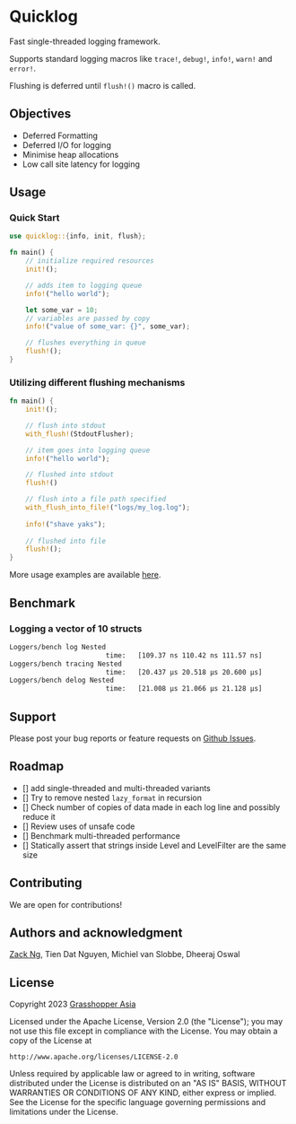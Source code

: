 # Quicklog

Fast single-threaded logging framework.

Supports standard logging macros like `trace!`, `debug!`, `info!`, `warn!` and `error!`.

Flushing is deferred until `flush!()` macro is called.

## Objectives

- Deferred Formatting
- Deferred I/O for logging
- Minimise heap allocations
- Low call site latency for logging

## Usage

### Quick Start

```rust
use quicklog::{info, init, flush};

fn main() {
    // initialize required resources
    init!();

    // adds item to logging queue
    info!("hello world");

    let some_var = 10;
    // variables are passed by copy
    info!("value of some_var: {}", some_var);

    // flushes everything in queue
    flush!();
}
```

### Utilizing different flushing mechanisms

```rust
fn main() {
    init!();

    // flush into stdout
    with_flush!(StdoutFlusher);

    // item goes into logging queue
    info!("hello world");

    // flushed into stdout
    flush!()

    // flush into a file path specified
    with_flush_into_file!("logs/my_log.log");
    
    info!("shave yaks");
    
    // flushed into file
    flush!();
}
```

More usage examples are available [here](quicklog/examples/macros.rs).

## Benchmark

### Logging a vector of 10 structs

```bash
Loggers/bench log Nested
                        time:   [109.37 ns 110.42 ns 111.57 ns]
Loggers/bench tracing Nested
                        time:   [20.437 µs 20.518 µs 20.600 µs]
Loggers/bench delog Nested
                        time:   [21.008 µs 21.066 µs 21.128 µs]
```

## Support

Please post your bug reports or feature requests on [Github Issues](https://github.com/ghpr-asia/quicklog/issues).

## Roadmap

- [] add single-threaded and multi-threaded variants
- [] Try to remove nested `lazy_format` in recursion
- [] Check number of copies of data made in each log line and possibly reduce it
- [] Review uses of unsafe code
- [] Benchmark multi-threaded performance
- [] Statically assert that strings inside Level and LevelFilter are the same size

## Contributing

We are open for contributions!

## Authors and acknowledgment

[Zack Ng](https://github.com/nhzaci), Tien Dat Nguyen, Michiel van Slobbe, Dheeraj Oswal

## License

Copyright 2023 [Grasshopper Asia](https://github.com/ghpr-asia)

Licensed under the Apache License, Version 2.0 (the "License");
you may not use this file except in compliance with the License.
You may obtain a copy of the License at

    http://www.apache.org/licenses/LICENSE-2.0

Unless required by applicable law or agreed to in writing, software
distributed under the License is distributed on an "AS IS" BASIS,
WITHOUT WARRANTIES OR CONDITIONS OF ANY KIND, either express or implied.
See the License for the specific language governing permissions and
limitations under the License.
